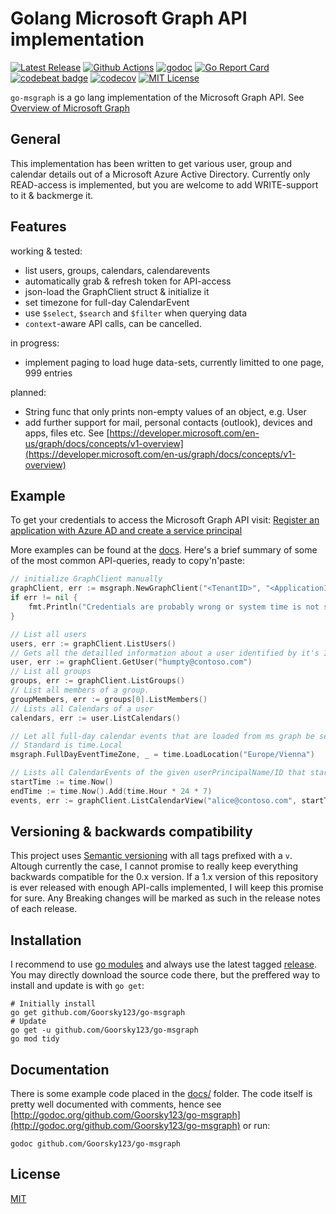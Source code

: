 # Golang Microsoft Graph API implementation

[![Latest Release](https://img.shields.io/github/v/release/Goorsky123/go-msgraph)](https://github.com/Goorsky123/go-msgraph/releases)
[![Github Actions](https://github.com/Goorsky123/go-msgraph/actions/workflows/go.yml/badge.svg)](https://github.com/Goorsky123/go-msgraph/actions)
[![godoc](https://godoc.org/github.com/Goorsky123/go-msgraph?status.svg)](https://godoc.org/github.com/Goorsky123/go-msgraph)
[![Go Report Card](https://goreportcard.com/badge/github.com/Goorsky123/go-msgraph)](https://goreportcard.com/report/github.com/Goorsky123/go-msgraph)
[![codebeat badge](https://codebeat.co/badges/9d93c0c6-a981-42d3-97a7-bb48c296257f)](https://codebeat.co/projects/github-com-Goorsky123-go-msgraph-master)
[![codecov](https://codecov.io/gh/Goorsky123/go-msgraph/branch/master/graph/badge.svg)](https://codecov.io/gh/Goorsky123/go-msgraph)
[![MIT License](https://img.shields.io/github/license/Goorsky123/go-msgraph)](LICENSE)

`go-msgraph` is a go lang implementation of the Microsoft Graph API. See [Overview of Microsoft Graph](https://developer.microsoft.com/en-us/graph/docs/concepts/overview)

## General

This implementation has been written to get various user, group and calendar details out of a Microsoft Azure Active Directory. Currently only READ-access is implemented, but you are welcome to add WRITE-support to it & backmerge it.

## Features

working & tested:

- list users, groups, calendars, calendarevents
- automatically grab & refresh token for API-access
- json-load the GraphClient struct & initialize it
- set timezone for full-day CalendarEvent
- use `$select`, `$search` and `$filter` when querying data
- `context`-aware API calls, can be cancelled.

in progress:

- implement paging to load huge data-sets, currently limitted to one page, 999 entries

planned:

- String func that only prints non-empty values of an object, e.g. User
- add further support for mail, personal contacts (outlook), devices and apps, files etc. See [https://developer.microsoft.com/en-us/graph/docs/concepts/v1-overview](https://developer.microsoft.com/en-us/graph/docs/concepts/v1-overview)

## Example

To get your credentials to access the Microsoft Graph API visit: [Register an application with Azure AD and create a service principal](https://docs.microsoft.com/en-us/azure/active-directory/develop/howto-create-service-principal-portal#register-an-application-with-azure-ad-and-create-a-service-principal)

More examples can be found at the [docs](docs/). Here's a brief summary of some of the most common API-queries, ready to copy'n'paste:

````go
// initialize GraphClient manually
graphClient, err := msgraph.NewGraphClient("<TenantID>", "<ApplicationID>", "<ClientSecret>")
if err != nil {
    fmt.Println("Credentials are probably wrong or system time is not synced: ", err)
}

// List all users
users, err := graphClient.ListUsers()
// Gets all the detailled information about a user identified by it's ID or userPrincipalName
user, err := graphClient.GetUser("humpty@contoso.com")
// List all groups
groups, err := graphClient.ListGroups()
// List all members of a group.
groupMembers, err := groups[0].ListMembers()
// Lists all Calendars of a user
calendars, err := user.ListCalendars()

// Let all full-day calendar events that are loaded from ms graph be set to timezone Europe/Vienna:
// Standard is time.Local
msgraph.FullDayEventTimeZone, _ = time.LoadLocation("Europe/Vienna")

// Lists all CalendarEvents of the given userPrincipalName/ID that starts/ends within the the next 7 days
startTime := time.Now()
endTime := time.Now().Add(time.Hour * 24 * 7)
events, err := graphClient.ListCalendarView("alice@contoso.com", startTime, endTime)
````

## Versioning & backwards compatibility

This project uses [Semantic versioning](https://semver.org/) with all tags prefixed with a `v`. Altough currently the case, I cannot promise to really keep everything backwards compatible for the 0.x version. If a 1.x version of this repository is ever released with enough API-calls implemented, I will keep this promise for sure. Any Breaking changes will be marked as such in the release notes of each release.

## Installation

I recommend to use [go modules](https://blog.golang.org/using-go-modules) and always use the latest tagged [release](https://github.com/Goorsky123/go-msgraph/releases). You may directly download the source code there, but the preffered way to install and update is with `go get`:

```shell
# Initially install
go get github.com/Goorsky123/go-msgraph
# Update
go get -u github.com/Goorsky123/go-msgraph
go mod tidy
```

## Documentation

There is some example code placed in the [docs/](docs/) folder. The code itself is pretty well documented with comments, hence see [http://godoc.org/github.com/Goorsky123/go-msgraph](http://godoc.org/github.com/Goorsky123/go-msgraph) or run:

```shell
godoc github.com/Goorsky123/go-msgraph
```

## License

[MIT](LICENSE)
